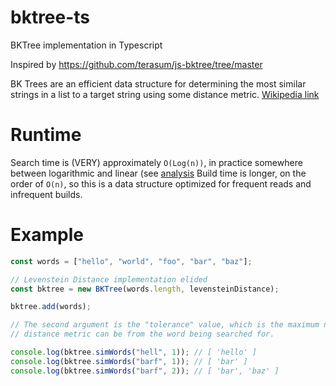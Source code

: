 # bktree-ts
BKTree implementation in Typescript

Inspired by https://github.com/terasum/js-bktree/tree/master

BK Trees are an efficient data structure for determining the most similar strings in a list to a target string using some distance metric.
[Wikipedia link](https://en.wikipedia.org/wiki/BK-tree)

# Runtime
Search time is (VERY) approximately `O(Log(n))`, in practice somewhere between logarithmic and linear (see [analysis](https://github.com/benhoyt/pybktree/issues/5)
Build time is longer, on the order of `O(n)`, so this is a data structure optimized for frequent reads and infrequent builds.


# Example
```ts
const words = ["hello", "world", "foo", "bar", "baz"];

// Levenstein Distance implementation elided
const bktree = new BKTree(words.length, levensteinDistance);

bktree.add(words);

// The second argument is the "tolerance" value, which is the maximum number that the 
// distance metric can be from the word being searched for.

console.log(bktree.simWords("hell", 1)); // [ 'hello' ]
console.log(bktree.simWords("barf", 1)); // [ 'bar' ]
console.log(bktree.simWords("barf", 2)); // [ 'bar', 'baz' ]
```
